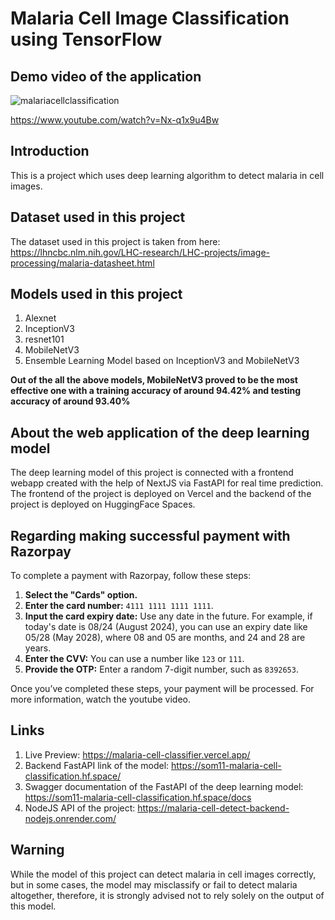 # Malaria Cell Image Classification using TensorFlow

## Demo video of the application

![malariacellclassification](https://github.com/user-attachments/assets/3535bf28-373b-4560-b83c-dec7c7ee3780)

https://www.youtube.com/watch?v=Nx-q1x9u4Bw

## Introduction
This is a project which uses deep learning algorithm to detect malaria in cell images.

## Dataset used in this project

The dataset used in this project is taken from here: https://lhncbc.nlm.nih.gov/LHC-research/LHC-projects/image-processing/malaria-datasheet.html

## Models used in this project

1) Alexnet
2) InceptionV3
3) resnet101
4) MobileNetV3
5) Ensemble Learning Model based on InceptionV3 and MobileNetV3

**Out of the all the above models, MobileNetV3 proved to be the most effective one with a training accuracy of around 94.42% and testing accuracy of around 93.40%**

## About the web application of the deep learning model

The deep learning model of this project is connected with a frontend webapp created with the help of NextJS via FastAPI for real time prediction. The frontend of the project is deployed on Vercel and the backend of the project is deployed on HuggingFace Spaces.

## Regarding making successful payment with Razorpay

To complete a payment with Razorpay, follow these steps:

1. **Select the "Cards" option.**
2. **Enter the card number:** `4111 1111 1111 1111`.
3. **Input the card expiry date:** Use any date in the future. For example, if today's date is 08/24 (August 2024), you can use an expiry date like 05/28 (May 2028), where 08 and 05 are months, and 24 and 28 are years.
4. **Enter the CVV:** You can use a number like `123` or `111`.
5. **Provide the OTP:** Enter a random 7-digit number, such as `8392653`.

Once you’ve completed these steps, your payment will be processed. For more information, watch the youtube video.

## Links

1) Live Preview: 
https://malaria-cell-classifier.vercel.app/
2) Backend FastAPI link of the model: https://som11-malaria-cell-classification.hf.space/
3) Swagger documentation of the FastAPI of the deep learning model: https://som11-malaria-cell-classification.hf.space/docs
4) NodeJS API of the project: https://malaria-cell-detect-backend-nodejs.onrender.com/

## Warning
While the model of this project can detect malaria in cell images correctly, but in some cases, the model may misclassify or fail to detect malaria altogether, therefore, it is strongly advised not to rely solely on the output of this model.
